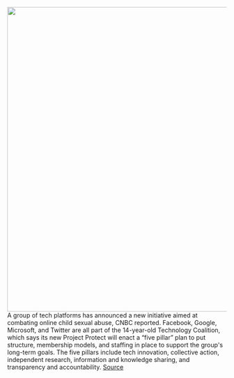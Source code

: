 <img src='https://cdn.vox-cdn.com/thumbor/VWX6qLqg2JILXqYF6V-DfA8FAH4=/0x0:2040x1360/1200x800/filters:focal(857x517:1183x843)/cdn.vox-cdn.com/uploads/chorus_image/image/66921861/acastro_170629_1777_0008.0.jpg' width='700px' /><br/>
A group of tech platforms has announced a new initiative aimed at combating online child sexual abuse, CNBC reported. Facebook, Google, Microsoft, and Twitter are all part of the 14-year-old Technology Coalition, which says its new Project Protect will enact a “five pillar” plan to put structure, membership models, and staffing in place to support the group's long-term goals. The five pillars include tech innovation, collective action, independent research, information and knowledge sharing, and transparency and accountability.
<a href='https://www.theverge.com/2020/6/11/21287690/facebook-twitter-microsoft-google-fight-child-abuse'> Source <a/>